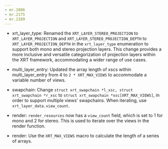 ```yaml
---
- mr.2086
- mr.2175
- mr.2189
---
```


- xrt_layer_type: Renamed the `XRT_LAYER_STEREO_PROJECTION` to `XRT_LAYER_PROJECTION` and `XRT_LAYER_STEREO_PROJECTION_DEPTH` to `XRT_LAYER_PROJECTION_DEPTH` in the `xrt_layer_type` enumeration to support both mono and stereo projection layers. This change provides a more inclusive and versatile categorization of projection layers within the XRT framework, accommodating a wider range of use cases.

- multi_layer_entry: Updated the array length of xscs within multi_layer_entry from 4 to `2 * XRT_MAX_VIEWS` to accommodate a variable number of views.

- swapchain: Change `struct xrt_swapchain *l_xsc, struct xrt_swapchain *r_xsc` to `struct xrt_swapchain *xsc[XRT_MAX_VIEWS]`, in order to support multiple views' swapchains. When iterating, use `xrt_layer_data.view_count`.

- render: `render_resources` now has a `view_count` field, which is set to 1 for mono and 2 for stereo. This is used to iterate over the views in the render function.

- render: Use the `XRT_MAX_VIEWS` macro to calculate the length of a series of arrays.
